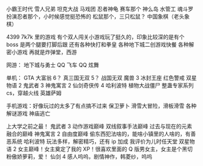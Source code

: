 小霸王时代
雪人兄弟
坦克大战
马戏团
忍者神龟
赛车那个
神么岛
水管工
魂斗罗
扮演忍者那个，小时候感觉挺恐怖的
松鼠那个，三只松鼠？
中国象棋（老头象棋）

4399 7k7k 里的游戏
有个双人闯关小游戏玩了挺久的，印象比较深的是有个 boss 是两个腿要打脚后跟
还有各种快打和拳皇
各种地下城二创游戏快餐
各种解密小游戏
再就是炸弹堂，西游

网游：
地下城与勇士 QQ 飞车 QQ 炫舞

单机：
GTA
大富翁 6？
真三国无双 5？
战国无双
魔兽 3 冰封王座
红色警戒
双星物语 2
鬼武者 3
神鬼寓言 2
仙剑奇侠传 4
哈利波特
植物大战僵尸
整蛊专家系列
cs，穿越火线
英雄萨姆

手机游戏：好像玩过的太多了有点搞不过来
保卫萝卜
滑雪大冒险，滑板滑雪
各种解谜游戏
神庙逃亡

上大学之前之最！
鬼武者 3     动作游戏巅峰  双线叙事手法巅峰   过去与现在的元素融合的巅峰
神鬼寓言 2    自由度巅峰  偷东西犯法啥的，能啥小镇里的人啥的，有善恶系统
哈利波特       玩法多样，解密精巧，还有 ip 加成     我评价为儿时任天堂
双星物语 2     女主巅峰！女主奠定了我的 XP！很喜欢里面的 Q 版男女主，女主是个黑切粉傲娇萝莉，爱！
仙剑 4        感人呜呜，剧情神作，韩菱纱，呜呜
